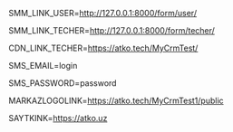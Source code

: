 SMM_LINK_USER=http://127.0.0.1:8000/form/user/

SMM_LINK_TECHER=http://127.0.0.1:8000/form/techer/

CDN_LINK_TECHER=https://atko.tech/MyCrmTest/

SMS_EMAIL=login

SMS_PASSWORD=password

MARKAZLOGOLINK=https://atko.tech/MyCrmTest1/public

SAYTKINK=https://atko.uz

